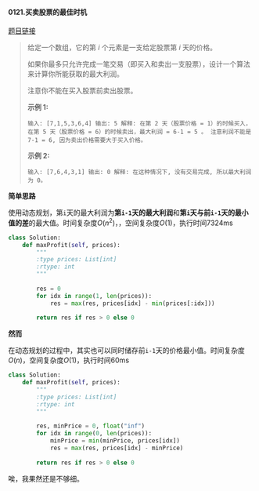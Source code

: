 #### 0121.买卖股票的最佳时机

[题目链接](https://leetcode-cn.com/problems/best-time-to-buy-and-sell-stock/)

> 给定一个数组，它的第 *i* 个元素是一支给定股票第 *i* 天的价格。
>
> 如果你最多只允许完成一笔交易（即买入和卖出一支股票），设计一个算法来计算你所能获取的最大利润。
>
> 注意你不能在买入股票前卖出股票。
>
> **示例 1:**
>
> `
> 输入: [7,1,5,3,6,4]
> 输出: 5
> 解释: 在第 2 天（股票价格 = 1）的时候买入，在第 5 天（股票价格 = 6）的时候卖出，最大利润 = 6-1 = 5 。
>      注意利润不能是 7-1 = 6, 因为卖出价格需要大于买入价格。
> `
>
> **示例 2:**
>
> `
> 输入: [7,6,4,3,1]
> 输出: 0
> 解释: 在这种情况下, 没有交易完成, 所以最大利润为 0。
> `

**简单思路**

使用动态规划，第`i`天的最大利润为**第`i-1`天的最大利润**和**第`i`天与前`i-1`天的最小值的差**的最大值。时间复杂度$O(n^2)$，，空间复杂度$O(1)$，执行时间7324ms

```python
class Solution:
    def maxProfit(self, prices):
        """
        :type prices: List[int]
        :rtype: int
        """
        
        res = 0
        for idx in range(1, len(prices)):
            res = max(res, prices[idx] - min(prices[:idx]))
                      
        return res if res > 0 else 0
```

**然而**

在动态规划的过程中，其实也可以同时储存前`i-1`天的价格最小值。时间复杂度$O(n)$，空间复杂度$O(1)$，执行时间60ms

```python
class Solution:
    def maxProfit(self, prices):
        """
        :type prices: List[int]
        :rtype: int
        """
        
        res, minPrice = 0, float("inf")
        for idx in range(0, len(prices)):
            minPrice = min(minPrice, prices[idx])
            res = max(res, prices[idx] - minPrice) 
                      
        return res if res > 0 else 0
```

唉，我果然还是不够细。
